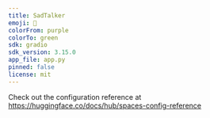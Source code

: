 ```yaml
---
title: SadTalker
emoji: 🐨
colorFrom: purple
colorTo: green
sdk: gradio
sdk_version: 3.15.0
app_file: app.py
pinned: false
license: mit
---
```


Check out the configuration reference at https://huggingface.co/docs/hub/spaces-config-reference